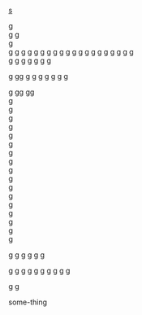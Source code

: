 [s](#some--thing)





g  
g  g  
g  
g  g  g  g  g  g  g  g  g  g  g  g  g  g  g  g  g  g  g  g  
g
g
g
g
g
g
g

g
gg
g
g
g
g
g
g
g

g
gg
gg  
g  
g  
g  
g  
g  
g  
g  
g  
g  
g  
g  
g  
g  
g  
g  
g  
g  

g
g
g
g
g
g

g
g
g
g
g
g
g
g
g
g

g
g












some-thing
